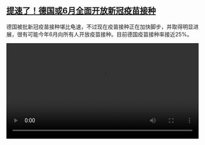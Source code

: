 <!--1619610424000-->
[提速了！德国或6月全面开放新冠疫苗接种](https://www.dw.com/zh/%E6%8F%90%E9%80%9F%E4%BA%86%EF%BC%81%E5%BE%B7%E5%9B%BD%E6%88%966%E6%9C%88%E5%85%A8%E9%9D%A2%E5%BC%80%E6%94%BE%E6%96%B0%E5%86%A0%E7%96%AB%E8%8B%97%E6%8E%A5%E7%A7%8D/a-57361964)
------

<p>德国被批新冠疫苗接种堪比龟速，不过现在疫苗接种正在加快脚步，并取得明显进展，很有可能今年6月向所有人开放疫苗接种。目前德国疫苗接种率接近25%。</small></p><video src="https://tvdownloaddw-a.akamaihd.net/dwtv_video/flv/vdt_zh/2021/bchi210428_001_6cf0ebchi_210428_june_sd_sor.mp4" controls style="width:100%"></video>
